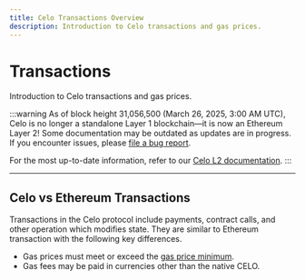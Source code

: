 ```yaml
---
title: Celo Transactions Overview
description: Introduction to Celo transactions and gas prices.
---
```


# Transactions

Introduction to Celo transactions and gas prices.

:::warning
As of block height 31,056,500 (March 26, 2025, 3:00 AM UTC), Celo is no longer a standalone Layer 1 blockchain—it is now an Ethereum Layer 2!
Some documentation may be outdated as updates are in progress. If you encounter issues, please [file a bug report](https://github.com/celo-org/docs/issues/new/choose).

For the most up-to-date information, refer to our [Celo L2 documentation](https://docs.celo.org/cel2).
:::

---

## Celo vs Ethereum Transactions

Transactions in the Celo protocol include payments, contract calls, and other operation which modifies state. They are similar to Ethereum transaction with the following key differences.

- Gas prices must meet or exceed the [gas price minimum](/protocol/transaction/gas-pricing).
- Gas fees may be paid in currencies other than the native CELO.
